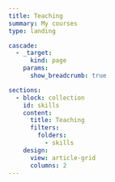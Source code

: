 ```yaml
---
title: Teaching
summary: My courses
type: landing

cascade:
  - _target:
      kind: page
    params:
      show_breadcrumb: true

sections:
  - block: collection
    id: skills
    content:
      title: Teaching
      filters:
        folders:
          - skills
    design:
      view: article-grid
      columns: 2
---
```

